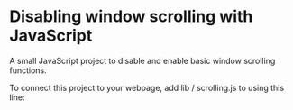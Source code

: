# Disabling window scrolling with JavaScript
A small JavaScript project to disable and enable basic window scrolling functions.

To connect this project to your webpage, add lib / scrolling.js to <head> using this line:
  <script src = "js / scrolling.js"> </ script>

Use the switchScrolling function to switch between turning on and off scrolling
